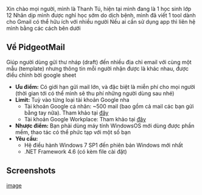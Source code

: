 Xin chào mọi người, mình là Thanh Tú, hiện tại mình đang là 1 học sinh lớp 12
Nhân dịp mình được nghỉ học sớm do dịch bệnh, mình đã viết 1 tool dành cho Gmail có thể hữu ích với nhiều người
Nếu ai cần sử dụng app thì liên hệ mình bằng các cách bên dưới

## Về PidgeotMail
Giúp người dùng gửi thư nháp (draft) đến nhiều địa chỉ email với cùng một mẫu (template) nhưng thông tin mỗi người nhận được là khác nhau, được điều chỉnh bời google sheet
- **Ưu điểm:** Có giới hạn gửi mail lớn, và đặc biệt là miễn phí cho mọi người (thời gian tới có thể mình sẽ thu phí những người dùng sau nhé)
- **Limit:** Tuỳ vào từng loại tài khoản Google nha
  - Tài khoản Google cá nhân: ~500 mail (bao gồm cả mail các bạn gửi bằng tay nữa). Tham khảo tại [đây](https://support.google.com/mail/answer/22839?hl=vi#zippy=%2Cb%E1%BA%A1n-%C4%91%C3%A3-%C4%91%E1%BA%A1t-%C4%91%E1%BA%BFn-gi%E1%BB%9Bi-h%E1%BA%A1n-g%E1%BB%ADi-th%C6%B0)
  - Tài khoản Google Workplace: Tham khảo tại [đây](https://support.google.com/a/answer/166852?hl=en#zippy=%2Cconvert-to-a-paid-account%2Climits-increase-for-paid-accounts%2Climits-for-drive-and-groups-with-free-trial-accounts)
- **Nhược điểm:** Bạn phải dùng máy tính WindowsOS mới dùng được phần mềm, thao tác có thể phức tạp với một số bạn
- **Yêu cầu:** 
  - Hệ điều hành Windows 7 SP1 đến phiên bản Windows mới nhất
  - .NET Framework 4.6 (có kèm file cài đặt)
## Screenshots
[image](https://bl6pap003files.storage.live.com/y4m8eKrmDagRrIl94CJzDyJpVa3eBZuc-XU8niSrV6CN0iyvorBK2Sj7S_mNlu7B-xKxtKzejC2c4EyhX5s4AJw7gCZtufcyU5VfNbEXwMqE0jH9ixFM86H4KU1XyUaJT-S3Pp8fLshh-OjsN5o0TTWiBOOrbMlit75aR_Zbpts_AP_XS0ZNL3MK-lhOII4yh7t?width=1837&height=1080&cropmode=none)

